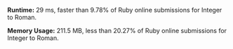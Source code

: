 **Runtime:** 29 ms, faster than 9.78% of Ruby online submissions for Integer to Roman.

**Memory Usage:** 211.5 MB, less than 20.27% of Ruby online submissions for Integer to Roman.
